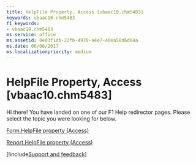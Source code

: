 ```yaml
---
title: HelpFile Property, Access [vbaac10.chm5483]
keywords: vbaac10.chm5483
f1_keywords:
- vbaac10.chm5483
ms.service: office
ms.assetid: 0e03f1db-22fb-4978-a4e7-40ea50d6d64a
ms.date: 06/08/2017
ms.localizationpriority: medium
---
```



# HelpFile Property, Access [vbaac10.chm5483]

Hi there! You have landed on one of our F1 Help redirector pages. Please select the topic you were looking for below.

[Form.HelpFile property (Access)](https://msdn.microsoft.com/library/72b416b1-5257-9560-ebc0-625abc3f7e85%28Office.15%29.aspx)

[Report.HelpFile property (Access)](https://msdn.microsoft.com/library/cfab3009-c8e1-5f56-020a-e0a972e0de50%28Office.15%29.aspx)

[!include[Support and feedback](~/includes/feedback-boilerplate.md)]